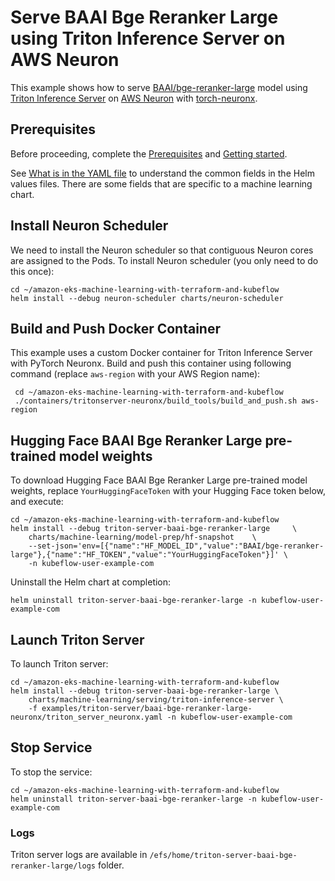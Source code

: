 # Serve BAAI Bge Reranker Large using Triton Inference Server on AWS Neuron

This example shows how to serve [BAAI/bge-reranker-large](https://huggingface.co/BAAI/bge-reranker-large) model using [Triton Inference Server](https://github.com/triton-inference-server) on [AWS Neuron](https://awsdocs-neuron.readthedocs-hosted.com/en/latest/index.html) with [torch-neuronx](https://awsdocs-neuron.readthedocs-hosted.com/en/latest/general/setup/torch-neuronx.html).

## Prerequisites

Before proceeding, complete the [Prerequisites](../../../README.md#prerequisites) and [Getting started](../../../README.md#getting-started). 

See [What is in the YAML file](../../../README.md#what-is-in-the-yaml-file) to understand the common fields in the Helm values files. There are some fields that are specific to a machine learning chart.

## Install Neuron Scheduler

We need to install the Neuron scheduler so that contiguous Neuron cores are assigned to the Pods. To install Neuron scheduler (you only need to do this once):

    cd ~/amazon-eks-machine-learning-with-terraform-and-kubeflow
    helm install --debug neuron-scheduler charts/neuron-scheduler 
    
## Build and Push Docker Container

This example uses a custom Docker container for Triton Inference Server with PyTorch Neuronx. Build and push this container using following command (replace `aws-region` with your AWS Region name):

     cd ~/amazon-eks-machine-learning-with-terraform-and-kubeflow
     ./containers/tritonserver-neuronx/build_tools/build_and_push.sh aws-region

## Hugging Face BAAI Bge Reranker Large pre-trained model weights

To download Hugging Face BAAI Bge Reranker Large pre-trained model weights, replace `YourHuggingFaceToken` with your Hugging Face token below, and execute:

    cd ~/amazon-eks-machine-learning-with-terraform-and-kubeflow
    helm install --debug triton-server-baai-bge-reranker-large     \
        charts/machine-learning/model-prep/hf-snapshot    \
        --set-json='env=[{"name":"HF_MODEL_ID","value":"BAAI/bge-reranker-large"},{"name":"HF_TOKEN","value":"YourHuggingFaceToken"}]' \
        -n kubeflow-user-example-com

Uninstall the Helm chart at completion:

    helm uninstall triton-server-baai-bge-reranker-large -n kubeflow-user-example-com


## Launch Triton Server

To launch Triton server:

    cd ~/amazon-eks-machine-learning-with-terraform-and-kubeflow
    helm install --debug triton-server-baai-bge-reranker-large \
        charts/machine-learning/serving/triton-inference-server \
        -f examples/triton-server/baai-bge-reranker-large-neuronx/triton_server_neuronx.yaml -n kubeflow-user-example-com


## Stop Service

To stop the service:

    cd ~/amazon-eks-machine-learning-with-terraform-and-kubeflow
    helm uninstall triton-server-baai-bge-reranker-large -n kubeflow-user-example-com

### Logs

Triton server logs are available in `/efs/home/triton-server-baai-bge-reranker-large/logs` folder. 
